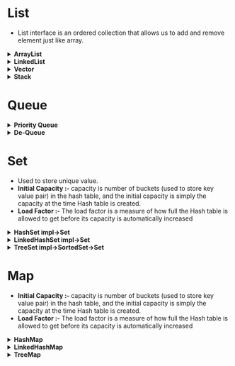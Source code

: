# List
- List interface is an ordered collection that allows us to add and remove element just like array.
<details><summary><b>ArrayList</b></summary> 
 
 - We can create resizable array, we can say its kind of dynamic array
</details>

<details><summary><b>LinkedList</b></summary> 
 
 - Provide the functionality of linked list(doubly linked list) data structure.
</details>


<details><summary><b>Vector</b></summary> 
 
 - Vector and Array list provides the same functionality. However, there exists some differences between them. the main difference is that each operation of vector is synchronized.
 
</details>


<details><summary><b>Stack</b></summary> 
 
 - provide the functionality of stack data structure
 - Elements are accessed in LIFO(last in first out) or FILO(first in last out) manner.
 - Method supported
   - Push - used to insert the element in the stack
   - Pop  - Used to remove elements from stack
   - Peek - Return an object from top of the stack. There are othr mehtod supported such as empty, search .. etc

</details>

# Queue

<details><summary><b>Priority Queue</b></summary> 
 
 - Provide the functionality of heap data structure.
 - Unlike normal queue priority queue elements are retrieve in sorted order
 - Lets say u want to retrieve the elements in ascendind order. In this case, the head of the priority queue will be the smallest element. Once this smallest is retrieved, the next smallest element will be head of the queue.
 - Its important to note that elements of a priority queue may not be sorted. However, elements are always retrieve in sorted order.
 - Method/operation supported
   - add() -> Insert the elements to the queue, if the queue is full it throws exception
   - offer() -> Insert the elements to the queue. If the queue is full, it returns false.
   - Peek() -> used to access the elements from priority queue, this mehtod returns the head of the queue.
   - remove()-> remove the specified elemetns from queue
   - poll() -> returns and remove the head of the queue.
</details>

<details><summary><b>De-Queue</b></summary> 
 
 - Does not allow Null key
 - Sorts the elements in ASC order of keys
 - By default sort the elements in asc order for that it uses ```compareTo``` method for comparison.
</details>

# Set
- Used to store unique value.
- <b>Initial Capacity :- </b> capacity is number of buckets (used to store key value pair) in the hash table, and the initial capacity is simply the capacity at the time  Hash table is created.
- <b>Load Factor :- </b> The load factor is a measure of how full the Hash table is allowed to get before its capacity is automatically increased

<details><summary><b>HashSet impl->Set</b></summary> 
 
 - Do not maintain the order
 - Can store null value
 - Take constant time for basic operation such as add, remove, contains or size.
 - Uses shallow technique while cloning.
 - Iterator returned by class are fail fast.
 - Internal Working of HashSet
   - It uses the MashMap internally, when we add any element in HashSet it either return true or false.
   - Since HashSet uses hash map internally, so when we say set.add(value), it internally execute ```map.put(e, PRESENT)==null```  this code.
   - If value is already present in map it will reutrn non null value it turns out set.add return false value(Hash Map put method return old value)
   - similarily when map.put(key,present) return null that results in set.add(value) return true it denotes that value is not present in set.
 - <b>Q. Why HashSet doesn't have get(object o) methods?</b>
 - <b>Ans.</b> It provide contains method to check if element exists or not, get(Object obj) method is useful when we have one object/information linked to other object/information such as key value pair found in hash map. Unlike HashMap, HashSet is all about storing unique value/object
 
</details>

<details><summary><b>LinkedHashSet impl->Set</b></summary> 
 
 - Can store null value
 - Default initial capacity is ```16``` and load factor  ```0.75 f```
 - Maintain the insertion order
 - Internal working of LinkedHashSet
   - It internally uses LinkedHashMap
</details>

<details><summary><b>TreeSet impl->SortedSet->Set</b></summary> 
 
 - Does not allow Null
 - Takes log(n) time for basic operations such as add, remove, contains
 - By default sort the elements in asc order for that it uses ```compareTo``` method for comparison.
</details>


# Map

- <b>Initial Capacity :- </b> capacity is number of buckets (used to store key value pair) in the hash table, and the initial capacity is simply the capacity at the time  Hash table is created.
- <b>Load Factor :- </b> The load factor is a measure of how full the Hash table is allowed to get before its capacity is automatically increased

<details><summary><b>HashMap</b></summary> 
 
 - Do not maintain the order
 - Can store one null key and multiple null value
 - Does not maintain insertion order
 - Internal working of hash map
   - Works on the principle of hashing. To understand hashing first we need to understand ```hash function, bucket and hash value```
   - <b>Hash Function :- </b> hashCode function which returns an integer value is ```Hash Function```
   - <b>Hash Value :- </b> An integer value returned by hash function
   - <b>Bucket :- </b> Bucket can have multiple key value pairs, it simply uses linked list to store the objects.
   - Uses hash value to determine the location where element need to be stored
   - when we use map.get(obj) to get value, it uses the hash key and determine the location and then apply equal method to compare the key.
 - Default load factor is ```0.75f``` and default initial capacity is ```16```
 - Complexity O(1), O(n) or O(log n)
</details>

<details><summary><b>LinkedHashMap</b></summary> 
 
 - Allow one null key and multiple null value
 - Maintain the insertion order.
</details>

<details><summary><b>TreeMap</b></summary> 
 
 - Does not allow Null key
 - Sorts the elements in ASC order of keys
 - By default sort the elements in asc order for that it uses ```compareTo``` method for comparison.
</details>


